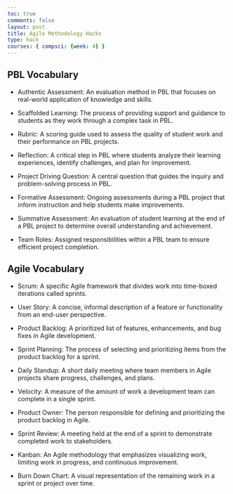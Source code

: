 ```yaml
---
toc: true
comments: false
layout: post
title: Agile Methodology Hacks
type: hack
courses: { compsci: {week: 4} }
---
```


## PBL Vocabulary
- Authentic Assessment: An evaluation method in PBL that focuses on real-world application of knowledge and skills.

- Scaffolded Learning: The process of providing support and guidance to students as they work through a complex task in PBL.

- Rubric: A scoring guide used to assess the quality of student work and their performance on PBL projects.

- Reflection: A critical step in PBL where students analyze their learning experiences, identify challenges, and plan for improvement.

- Project Driving Question: A central question that guides the inquiry and problem-solving process in PBL.

- Formative Assessment: Ongoing assessments during a PBL project that inform instruction and help students make improvements.

- Summative Assessment: An evaluation of student learning at the end of a PBL project to determine overall understanding and achievement.

- Team Roles: Assigned responsibilities within a PBL team to ensure efficient project completion.

## Agile Vocabulary
- Scrum: A specific Agile framework that divides work into time-boxed iterations called sprints.

- User Story: A concise, informal description of a feature or functionality from an end-user perspective.

- Product Backlog: A prioritized list of features, enhancements, and bug fixes in Agile development.

- Sprint Planning: The process of selecting and prioritizing items from the product backlog for a sprint.

-  Daily Standup: A short daily meeting where team members in Agile projects share progress, challenges, and plans.

- Velocity: A measure of the amount of work a development team can complete in a single sprint.

- Product Owner: The person responsible for defining and prioritizing the product backlog in Agile.

- Sprint Review: A meeting held at the end of a sprint to demonstrate completed work to stakeholders.

- Kanban: An Agile methodology that emphasizes visualizing work, limiting work in progress, and continuous improvement.

- Burn Down Chart: A visual representation of the remaining work in a sprint or project over time.
